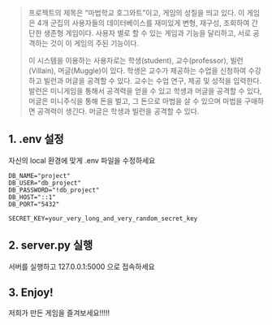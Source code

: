>프로젝트의 제목은 “마법학교 호그와트”이고, 게임의 성질을 띄고 있다.
>이 게임은 4개 군집의 사용자들의 데이터베이스를 재미있게 변형, 재구성, 조회하여 간단한 생존형 게임이다.
>사용자 별로 할 수 있는 게임과 기능을 달리하고, 서로 공격하는 것이 이 게임의 주된 기능이다.
>
>이 시스템을 이용하는 사용자로는 학생(student), 교수(professor), 빌런(Villain), 머글(Muggle)이 있다.
>학생은 교수가 제공하는 수업을 신청하여 수강하고 빌런과 머글을 공격할 수 있다. 
>교수는 수업 연구, 제공 및 성적을 입력한다. 
>발런은 미니게임을 통해서 공격력을 얻을 수 있고 학생과 머글을 공격할 수 있다, 
>머글은 미니주식을 통해 돈을 벌고, 그 돈으로 마법을 살 수 있으며 마법을 구매하면 공격력이 생긴다. 머글은 학생과 빌런을 공격할 수 있다.

## 1. .env 설정
자신의 local 환경에 맞게 .env 파일을 수정하세요
```dotenv
DB_NAME="project"
DB_USER="db_project"
DB_PASSWORD="!db_project"
DB_HOST="::1"
DB_PORT="5432"

SECRET_KEY=your_very_long_and_very_random_secret_key
```

## 2. server.py 실행
서버를 실행하고 127.0.0.1:5000 으로 접속하세요

## 3. Enjoy!
저희가 만든 게임을 즐겨보세요!!!!!
